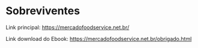 # Sobreviventes

Link principal:
https://mercadofoodservice.net.br/

Link download do Ebook:
https://mercadofoodservice.net.br/obrigado.html
